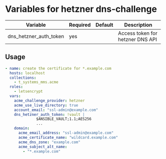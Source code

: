 # Variables for hetzner dns-challenge

| Variable               | Required | Default | Description
|------------------------|----------|---------|------------
| dns_hetzner_auth_token | yes      |         | Access token for hetzner DNS API

## Usage

```yaml
- name: create the certificate for *.example.com
  hosts: localhost
  collections:
    - t_systems_mms.acme
  roles:
    - letsencrypt
  vars:
    acme_challenge_provider: hetzner
    acme_use_live_directory: true
    account_email: "ssl-admin@example.com"
    dns_hetzner_auth_token: !vault |
              $ANSIBLE_VAULT;1.1;AES256
              ...
    domain:
      acme_email_address: "ssl-admin@example.com"
      acme_certificate_name: "wildcard.example.com"
      acme_dns_zone: "example.com"
      acme_subject_alt_name:
        - "*.example.com"
```
